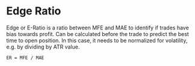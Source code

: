 # Edge Ratio 

Edge or E-Ratio is a ratio between MFE and MAE to identify if trades have bias towards profit. 
Can be calculated before the trade to predict the best time to open position. 
In this case, it needs to be normalized for volatility, e.g. by dividing by ATR value. 

```
ER = MFE / MAE

```
